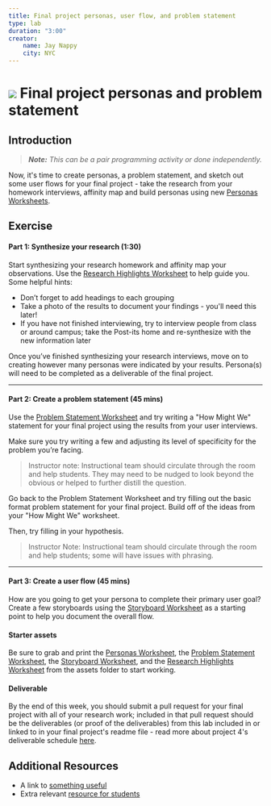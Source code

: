 ```yaml
---
title: Final project personas, user flow, and problem statement
type: lab
duration: "3:00"
creator:
    name: Jay Nappy
    city: NYC
---
```



# ![](https://ga-dash.s3.amazonaws.com/production/assets/logo-9f88ae6c9c3871690e33280fcf557f33.png) Final project personas and problem statement

## Introduction

> ***Note:*** _This can be a pair programming activity or done independently._

Now, it's time to create personas, a problem statement, and sketch out some user flows for your final project - take the research from your homework interviews, affinity map and build personas using new [Personas Worksheets](assets/personas-worksheet.ai).

## Exercise

#### Part 1: Synthesize your research (1:30)

Start synthesizing your research homework and affinity map your observations. Use the [Research Highlights Worksheet](assets/research-highlights-worksheet.ai) to help guide you. Some helpful hints:

- Don’t forget to add headings to each grouping
- Take a photo of the results to document your findings - you'll need this later!
- If you have not finished interviewing, try to interview people from class or around campus; take the Post­-its home and re-­synthesize with the new information later

Once you’ve finished synthesizing your research interviews, move on to creating however many personas were indicated by your results. Persona(s) will need to be completed as a deliverable of the final project.

---

#### Part 2: Create a problem statement (45 mins)

Use the [Problem Statement Worksheet](assets/problem-statement-worksheet.pdf) and try writing a "How Might We" statement for your final project using the results from your user interviews.

Make sure you try writing a few and adjusting its level of specificity for the problem you’re facing.

> Instructor note: Instructional team should circulate through the room and help students. They may need to be nudged to look beyond the obvious or helped to further distill the question.

Go back to the Problem Statement Worksheet and try filling out the basic format problem statement for your final project. Build off of the ideas from your "How Might We" worksheet.

Then, try filling in your hypothesis.

> Instructor Note: Instructional team should circulate through the room and help students; some will have issues with phrasing.

---

#### Part 3: Create a user flow (45 mins)

How are you going to get your persona to complete their primary user goal? Create a few storyboards using the [Storyboard Worksheet](assets/storyboard-worksheet.pdf) as a starting point to help you document the overall flow.

#### Starter assets

Be sure to grab and print the [Personas Worksheet](assets/personas-worksheet.ai), the [Problem Statement Worksheet](assets/problem-statement-worksheet.pdf),  the [Storyboard Worksheet](assets/storyboard-worksheet.pdf), and the [Research Highlights Worksheet](assets/research-highlights-worksheet.ai) from the assets folder to start working.

#### Deliverable

By the end of this week, you should submit a pull request for your final project with all of your research work; included in that pull request should be the deliverables (or proof of the deliverables) from this lab included in or linked to in your final project's readme file - read more about project 4's deliverable schedule [here](../../projects/project-04).

## Additional Resources

- A link to [something useful](http://www.w3schools.com/jsref/dom_obj_all.asp)
- Extra relevant [resource for students](https://developer.mozilla.org/en-US/docs/Web/Events)
